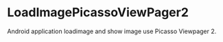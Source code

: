# LoadImagePicassoViewPager2

Android application loadimage and show image use Picasso Viewpager 2.
